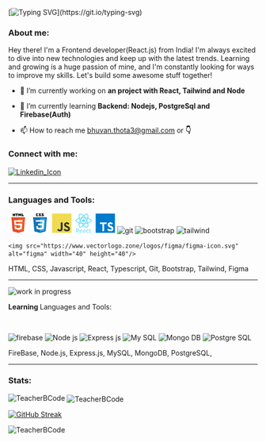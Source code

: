 <link rel="stylesheet" href="style.css">

[![Typing SVG](https://readme-typing-svg.demolab.com?font=Quicksand&size=30&duration=2000&pause=1000&color=1B93F7&background=FFFFFF00&multiline=true&random=false&width=635&height=90&lines=Hey!+Nice+to+meet+you%2C+I'm+Bhuvan+Thota.;Welcome+to+my+profile!)](https://git.io/typing-svg)

<h3 align="left">About me:</h3>

Hey there! I'm a Frontend developer(React.js) from India! I'm always excited to dive into new technologies and keep up with the latest trends. Learning and growing is a huge passion of mine, and I'm constantly looking for ways to improve my skills. Let's build some awesome stuff together!

- 🔭 I’m currently working on **an project with React, Tailwind and Node**

- 🌱 I’m currently learning **Backend: Nodejs, PostgreSql and Firebase(Auth)**

- 📫 How to reach me bhuvan.thota3@gmail.com or **👇**

<h3 align="left">Connect with me:</h3>
<p align="left">
<a href="https://www.linkedin.com/in/thotabhuvan/" target="blank"><img align="center" src="https://github.com/TeacherBCode/Profile/assets/156999512/6755192a-c52c-4899-8f2f-5f2ffde3f92a" alt="Linkedin_Icon" height="40" width="40" /></a>
</p>

<hr>

<h3 align="left">Languages and Tools:</h3>
  <p align="left"> 
    <img src="https://raw.githubusercontent.com/devicons/devicon/master/icons/html5/html5-original-wordmark.svg" alt="html5" width="40" height="40"/> 
    <img src="https://raw.githubusercontent.com/devicons/devicon/master/icons/css3/css3-original-wordmark.svg" alt="css3" width="40" height="40"/> 
    <img src="https://raw.githubusercontent.com/devicons/devicon/master/icons/javascript/javascript-original.svg" alt="javascript" width="40" height="40"/>  
    <img src="https://raw.githubusercontent.com/devicons/devicon/master/icons/react/react-original-wordmark.svg" alt="react" width="40" height="40"/> 
    <img src="https://raw.githubusercontent.com/devicons/devicon/master/icons/typescript/typescript-original.svg" alt="typescript" width="40" height="40"/>  
    <img src="https://www.vectorlogo.zone/logos/git-scm/git-scm-icon.svg" alt="git" width="40" height="40"/>
    <img src="https://cdn.jsdelivr.net/gh/devicons/devicon@latest/icons/bootstrap/bootstrap-original.svg" alt="bootstrap" width="40" height="40"/ />
    <img src="https://cdn.jsdelivr.net/gh/devicons/devicon@latest/icons/tailwindcss/tailwindcss-original.svg" alt="tailwind" width="40" height="40"/>

    <img src="https://www.vectorlogo.zone/logos/figma/figma-icon.svg" alt="figma" width="40" height="40"/> 
</p>

<p>HTML,   CSS,   Javascript,   React,   Typescript,   Git,   Bootstrap,   Tailwind,      Figma </p>
<hr>

<img src="https://github.com/TeacherBCode/TeacherBCode/assets/156999512/75edbd98-55c1-4d34-88e4-820d282c141f" alt="work in progress" width="300"  />

<p><strong>Learning </strong>Languages and Tools:</p> <br>
<p align="left">   
  <img src="https://www.vectorlogo.zone/logos/firebase/firebase-icon.svg" alt="firebase" width="40" height="40"/> 
  <img src="https://github.com/TeacherBCode/TeacherBCode/assets/156999512/b5efe7d9-d24d-4234-997b-80be8e891cba" alt="Node js" width="40" height="40"/> 
  <img src="https://github.com/TeacherBCode/TeacherBCode/assets/156999512/5182f86f-9648-4512-b1f5-6214cef38b66" alt="Express js" width="40" height="40"/> 
  <img src="https://github.com/TeacherBCode/TeacherBCode/assets/156999512/b1af39e0-d0a9-4ea8-b897-0a2938a09ffb" alt="My SQL" width="40" height="40"/> 
  <img src="https://github.com/TeacherBCode/TeacherBCode/assets/156999512/8ce39659-2852-4c1d-a510-b35c5cc0d490" alt="Mongo DB" width="40" height="40"/> 
  <img src="https://github.com/TeacherBCode/TeacherBCode/assets/156999512/e224ae93-b341-418b-b74c-4521569edac1" alt="Postgre SQL" width="40" height="40"/> 
  
    
</p>
<p>FireBase,   Node.js,    Express.js,  MySQL,   MongoDB,  PostgreSQL,       </p>




<hr>

<h3 align="left">Stats:</h3>

<p><img align="left" src="https://github-readme-stats.vercel.app/api/top-langs?username=TeacherBCode&show_icons=true&theme=tokyonight&locale=en&layout=compact" alt="TeacherBCode" /></p>

<p>&nbsp;<img align="center" src="https://github-readme-stats.vercel.app/api?username=TeacherBCode&show_icons=true&theme=tokyonight&locale=en" alt="TeacherBCode" /></p>

[![GitHub Streak](https://streak-stats.demolab.com?user=TeacherBCode&theme=dark&border_radius=20)](https://git.io/streak-stats)

<p align="left"> <img src="https://komarev.com/ghpvc/?username=TeacherBCode&label=Profile%20views&color=9edaff&style=flat" alt="TeacherBCode" /> </p>
